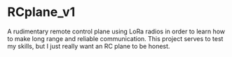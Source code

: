# RCplane_v1

A rudimentary remote control plane using LoRa radios in order to learn how to make long range and reliable communication. 
This project serves to test my skills, but I just really want an RC plane to be honest. 

